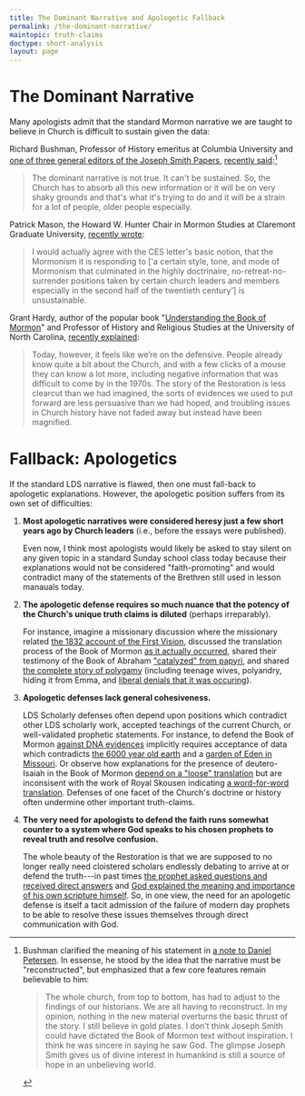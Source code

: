 ```yaml
---
title: The Dominant Narrative and Apologetic Fallback
permalink: /the-dominant-narrative/
maintopic: truth-claims
doctype: short-analysis
layout: page
---
```


# The Dominant Narrative

Many apologists admit that the standard Mormon narrative we are taught to believe in Church is difficult to sustain given the data:

Richard Bushman, Professor of History emeritus at Columbia University and [one of three general editors of the Joseph Smith Papers](https://en.wikipedia.org/wiki/Richard_Bushman), [recently said](https://www.youtube.com/watch?v=WhpQByXn484):[^dominantnarrativeclarification]

> The dominant narrative is not true.  It can't be sustained.  So, the Church has to absorb all this new information or it will be on very shaky grounds and that's what it's trying to do and it will be a strain for a lot of people, older people especially.

Patrick Mason, the Howard W. Hunter Chair in Mormon Studies at Claremont Graduate University, [recently wrote](http://www.fairmormon.org/perspectives/fair-conferences/2016-fairmormon-conference/courage-convictions):

> I would actually agree with the CES letter's basic notion, that the Mormonism it is responding to ['a certain style, tone, and mode of Mormonism that culminated in the highly doctrinaire, no-retreat-no-surrender positions taken by certain church leaders and members especially in the second half of the twentieth century'] is unsustainable.

Grant Hardy, author of the popular book "[Understanding the Book of Mormon](https://www.amazon.com/Understanding-Book-Mormon-Readers-Guide/dp/0199731705/ref=sr_1_3?ie=UTF8&s=books&qid=1264540088&sr=1-3)" and Professor of History and Religious Studies at the University of North Carolina, [recently explained](http://www.fairmormon.org/perspectives/fair-conferences/2016-fairmormon-conference/more-effective-apologetics):

> Today, however, it feels like we’re on the defensive. People already know quite a bit about the Church, and with a few clicks of a mouse they can know a lot more, including negative information that was difficult to come by in the 1970s. The story of the Restoration is less clearcut than we had imagined, the sorts of evidences we used to put forward are less persuasive than we had hoped, and troubling issues in Church history have not faded away but instead have been magnified.

# Fallback: Apologetics

If the standard LDS narrative is flawed, then one must fall-back to apologetic explanations.  However, the apologetic position suffers from its own set of difficulties:

1. **Most apologetic narratives were considered heresy just a few short years ago by Church leaders** (i.e., before the essays were published).

    Even now, I think most apologists would likely be asked to stay silent on any given topic in a standard Sunday school class today because their explanations would not be considered "faith-promoting" and would contradict many of the statements of the Brethren still used in lesson manauals today.

2. **The apologetic defense requires so much nuance that the potency of the Church's unique truth claims is diluted** (perhaps irreparably).

    For instance, imagine a missionary discussion where the missionary related [the 1832 account of the First Vision](http://www.josephsmithpapers.org/paperSummary/history-circa-summer-1832?p=1), discussed the translation process of the Book of Mormon [as it actually occurred](https://www.lds.org/topics/book-of-mormon-translation?lang=eng), shared their testimony of the Book of Abraham ["catalyzed" from papyri](https://www.lds.org/topics/translation-and-historicity-of-the-book-of-abraham?lang=eng), and shared [the complete story of polygamy](https://www.lds.org/topics/plural-marriage-in-kirtland-and-nauvoo?lang=eng) (including teenage wives, polyandry, hiding it from Emma, and [liberal denials that it was occuring](http://josephsmithspolygamy.org/common-questions/polygamy-denials/)).

3. **Apologetic defenses lack general cohesiveness.**

    LDS Scholarly defenses often depend upon positions which contradict other LDS scholarly work, accepted teachings of the current Church, or well-validated prophetic statements.  For instance, to defend the Book of Mormon [against DNA evidences](https://www.lds.org/topics/book-of-mormon-and-dna-studies?lang=eng) implicitly requires acceptance of data which contradicts [the 6000 year old earth](https://github.com/faenrandir/a_careful_examination/raw/e18a55bfd50503e2846133bef6d141bcc80f404e/documents/science/the_6000_year_problem.pdf) and a [garden of Eden in Missouri](http://en.fairmormon.org/Joseph_Smith/Garden_of_Eden_in_Missouri).  Or observe how explanations for the presence of deutero-Isaiah in the Book of Mormon [depend on a "loose" translation](http://en.fairmormon.org/Book_of_Mormon/Anachronisms/Biblical/Deutero-Isaiah) but are inconsisent with the work of Royal Skousen indicating [a word-for-word translation](http://mi.byu.edu/watch-skousens-3-part-lecture-series-on-the-book-of-mormon-critical-text-project/).  Defenses of one facet of the Church's doctrine or history often undermine other important truth-claims.

4. **The very need for apologists to defend the faith runs somewhat counter to a system where God speaks to his chosen prophets to reveal truth and resolve confusion.**

    The whole beauty of the Restoration is that we are supposed to no longer really need cloistered scholars endlessly debating to arrive at or defend the truth---in past times [the prophet asked questions and received direct answers](https://www.lds.org/scriptures/dc-testament/dc/77) and [God explained the meaning and importance of his own scripture himself](https://www.lds.org/scriptures/dc-testament/dc/1?lang=eng).  So, in one view, the need for an apologetic defense is itself a tacit admission of the failure of modern day prophets to be able to resolve these issues themselves through direct communication with God.

[^dominantnarrativeclarification]: Bushman clarified the meaning of his statement in [a note to Daniel Petersen](http://www.patheos.com/blogs/danpeterson/2016/07/richard-bushman-and-the-fundamental-claims-of-mormonism.html).  In essense, he stood by the idea that the narrative must be "reconstructed", but emphasized that a few core features remain believable to him:

    > The whole church, from top to bottom, has had to adjust to the findings of our historians.  We are all having to reconstruct.  In my opinion, nothing in the new material overturns the basic thrust of the story.  I still believe in gold plates.  I don’t think Joseph Smith could have dictated the Book of Mormon text without inspiration.  I think he was sincere in saying he saw God.  The glimpse Joseph Smith gives us of divine interest in humankind is still a source of hope in an unbelieving world.
